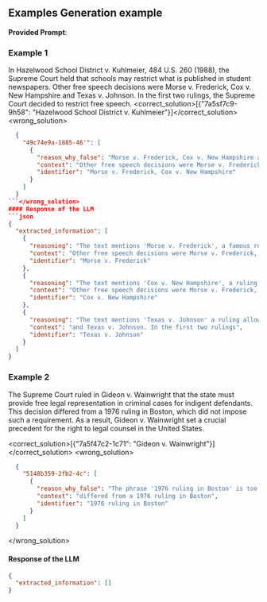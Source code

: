 ## Examples Generation example 
**Provided Prompt**:

### Example 1
<text>In <span class="court_case_name">Hazelwood School District v. Kuhlmeier</span>, 484 U.S. 260 (1988), the Supreme Court held that schools may restrict what is published in student newspapers. Other free speech decisions were Morse v. Frederick, Cox v. New Hampshire and Texas v. Johnson. In the first two rulings, the Supreme Court decided to restrict free speech.</text>
<correct_solution>[{"7a5sf7c9-9h58": "Hazelwood School District v. Kuhlmeier"}]</correct_solution>
<wrong_solution>
```json
  {
    "49c74e9a-1885-46'": [
      {
        "reason_why_false": "Morse v. Frederick, Cox v. New Hampshire are two different court rulings and were wrongly grouped together",
        "context": "Other free speech decisions were Morse v. Frederick, Cox v. New Hampshire",
        "identifier": "Morse v. Frederick, Cox v. New Hampshire"
      }
    ]
  }
```</wrong_solution>
#### Response of the LLM
```json
{
  "extracted_information": [
    {
      "reasoning": "The text mentions 'Morse v. Frederick', a famous ruling that the First Amendment allows the prohibition or punishment of student speech that could reasonably be viewed as promoting illegal drug use.",
      "context": "Other free speech decisions were Morse v. Frederick, Cox v. New Hampshire",
      "identifier": "Morse v. Frederick"
    },
    {
      "reasoning": "The text mentions 'Cox v. New Hampshire', a ruling on the right of assembly.",
      "context": "Other free speech decisions were Morse v. Frederick, Cox v. New Hampshire",
      "identifier": "Cox v. New Hampshire"
    },
    {
      "reasoning": "The text mentions 'Texas v. Johnson' a ruling allowing the burning of objects, specifically the flag of the USA.",
      "context": "and Texas v. Johnson. In the first two rulings",
      "identifier": "Texas v. Johnson"
    }
  ]
}
```

### Example 2
<text>The Supreme Court ruled in Gideon v. Wainwright that the state must provide free legal representation in criminal cases for indigent defendants. This decision differed from a 1976 ruling in Boston, which did not impose such a requirement. As a result, Gideon v. Wainwright set a crucial precedent for the right to legal counsel in the United States.</text>

<correct_solution>[{"7a5f47c2-1c71": "Gideon v. Wainwright"}]</correct_solution>
<wrong_solution>
```json
  {
    "5148b359-2fb2-4c": [
      {
        "reason_why_false": "The phrase '1976 ruling in Boston' is too vague to be considered a clear identifier of a specific legal case. It lacks a formal case name or citation",
        "context": "differed from a 1976 ruling in Boston",
        "identifier": "1976 ruling in Boston"
      }
    ]
  }
```
</wrong_solution>
#### Response of the LLM
```json
{
  "extracted_information": []
}
```
